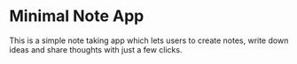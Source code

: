 # Minimal Note App

This is a simple note taking app which lets users to create notes, write down ideas and share thoughts with just a few clicks.
